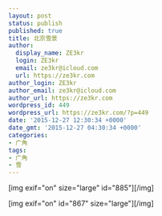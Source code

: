 ```yaml
---
layout: post
status: publish
published: true
title: 北京雪景
author:
  display_name: ZE3kr
  login: ZE3kr
  email: ze3kr@icloud.com
  url: https://ze3kr.com
author_login: ZE3kr
author_email: ze3kr@icloud.com
author_url: https://ze3kr.com
wordpress_id: 449
wordpress_url: https://ze3kr.com/?p=449
date: '2015-12-27 12:30:34 +0000'
date_gmt: '2015-12-27 04:30:34 +0000'
categories:
- 广角
tags:
- 广角
- 雪
---
```

<p>[img exif="on" size="large" id="885"][/img]</p>
<p>[img exif="on" id="867" size="large"][/img]</p>
